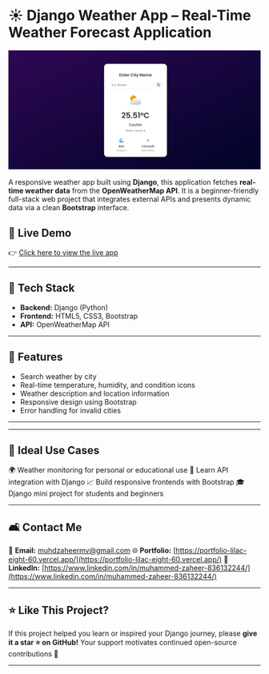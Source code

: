 # ☀️ Django Weather App – Real-Time Weather Forecast Application

![Homepage](./weather/templates/weather/wa.png)

A responsive weather app built using **Django**, this application fetches **real-time weather data** from the **OpenWeatherMap API**. It is a beginner-friendly full-stack web project that integrates external APIs and presents dynamic data via a clean **Bootstrap** interface.

## 🚀 Live Demo

👉 [Click here to view the live app](https://django-weather-app-vtgd.onrender.com/)

---

## 💠 Tech Stack

* **Backend:** Django (Python)
* **Frontend:** HTML5, CSS3, Bootstrap
* **API:** OpenWeatherMap API

---

## 🔧 Features

* Search weather by city
* Real-time temperature, humidity, and condition icons
* Weather description and location information
* Responsive design using Bootstrap
* Error handling for invalid cities

---

---

## 📁 Ideal Use Cases

🌍 Weather monitoring for personal or educational use
🧠 Learn API integration with Django
📈 Build responsive frontends with Bootstrap
🎓 Django mini project for students and beginners

---

## 🛋️ Contact Me

📧 **Email:** [muhdzaheermv@gmail.com](mailto:muhdzaheermv@gmail.com)
🌐 **Portfolio:** [https://portfolio-lilac-eight-60.vercel.app/](https://portfolio-lilac-eight-60.vercel.app/)
💼 **LinkedIn:** [https://www.linkedin.com/in/muhammed-zaheer-836132244/](https://www.linkedin.com/in/muhammed-zaheer-836132244/)

---

## ⭐ Like This Project?

If this project helped you learn or inspired your Django journey, please **give it a star ⭐ on GitHub!**
Your support motivates continued open-source contributions 🙌

---
